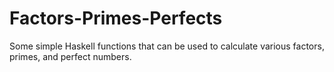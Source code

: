 # Factors-Primes-Perfects
Some simple Haskell functions that can be used to calculate various factors, primes, and perfect numbers.
